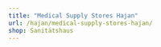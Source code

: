 ```yaml
---
title: "Medical Supply Stores Hajan"
url: /hajan/medical-supply-stores-hajan/
shop: Sanitätshaus
---
```

